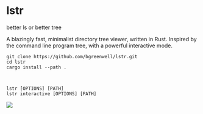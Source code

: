 # lstr

better ls
or
better tree

A blazingly fast, minimalist directory tree viewer, written in Rust. Inspired by the command line program tree, with a powerful interactive mode.

```shell
git clone https://github.com/bgreenwell/lstr.git
cd lstr
cargo install --path .



lstr [OPTIONS] [PATH]
lstr interactive [OPTIONS] [PATH]

```

![](https://github.com/bgreenwell/lstr/raw/main/assets/lstr-demo.gif)

